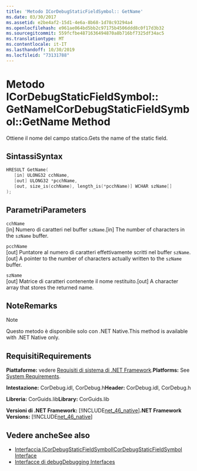 ```yaml
---
title: 'Metodo ICorDebugStaticFieldSymbol:: GetName'
ms.date: 03/30/2017
ms.assetid: e2be4af2-15d1-4e6a-8b68-1d78c93294a4
ms.openlocfilehash: e961ae064bd5bb2c97175b4506ddd8c0f17d3b32
ms.sourcegitcommit: 559fcfbe4871636494870a8b716bf7325df34ac5
ms.translationtype: MT
ms.contentlocale: it-IT
ms.lasthandoff: 10/30/2019
ms.locfileid: "73131788"
---
```

# <a name="icordebugstaticfieldsymbolgetname-method"></a><span data-ttu-id="94031-102">Metodo ICorDebugStaticFieldSymbol:: GetName</span><span class="sxs-lookup"><span data-stu-id="94031-102">ICorDebugStaticFieldSymbol::GetName Method</span></span>
<span data-ttu-id="94031-103">Ottiene il nome del campo statico.</span><span class="sxs-lookup"><span data-stu-id="94031-103">Gets the name of the static field.</span></span>  
  
## <a name="syntax"></a><span data-ttu-id="94031-104">Sintassi</span><span class="sxs-lookup"><span data-stu-id="94031-104">Syntax</span></span>  
  
```cpp  
HRESULT GetName(  
   [in] ULONG32 cchName,   
   [out] ULONG32 *pcchName,   
   [out, size_is(cchName), length_is(*pcchName)] WCHAR szName[]  
);  
```  
  
## <a name="parameters"></a><span data-ttu-id="94031-105">Parametri</span><span class="sxs-lookup"><span data-stu-id="94031-105">Parameters</span></span>  
 `cchName`  
 <span data-ttu-id="94031-106">[in] Numero di caratteri nel buffer `szName`.</span><span class="sxs-lookup"><span data-stu-id="94031-106">[in] The number of characters in the `szName` buffer.</span></span>  
  
 `pcchName`  
 <span data-ttu-id="94031-107">[out] Puntatore al numero di caratteri effettivamente scritti nel buffer `szName`.</span><span class="sxs-lookup"><span data-stu-id="94031-107">[out] A pointer to the number of characters actually written to the `szName` buffer.</span></span>  
  
 `szName`  
 <span data-ttu-id="94031-108">[out] Matrice di caratteri contenente il nome restituito.</span><span class="sxs-lookup"><span data-stu-id="94031-108">[out] A character array that stores the returned name.</span></span>  
  
## <a name="remarks"></a><span data-ttu-id="94031-109">Note</span><span class="sxs-lookup"><span data-stu-id="94031-109">Remarks</span></span>  
  
> [!NOTE]
> <span data-ttu-id="94031-110">Questo metodo è disponibile solo con .NET Native.</span><span class="sxs-lookup"><span data-stu-id="94031-110">This method is available with .NET Native only.</span></span>  
  
## <a name="requirements"></a><span data-ttu-id="94031-111">Requisiti</span><span class="sxs-lookup"><span data-stu-id="94031-111">Requirements</span></span>  
 <span data-ttu-id="94031-112">**Piattaforme:** vedere [Requisiti di sistema di .NET Framework](../../../../docs/framework/get-started/system-requirements.md).</span><span class="sxs-lookup"><span data-stu-id="94031-112">**Platforms:** See [System Requirements](../../../../docs/framework/get-started/system-requirements.md).</span></span>  
  
 <span data-ttu-id="94031-113">**Intestazione:** CorDebug.idl, CorDebug.h</span><span class="sxs-lookup"><span data-stu-id="94031-113">**Header:** CorDebug.idl, CorDebug.h</span></span>  
  
 <span data-ttu-id="94031-114">**Libreria:** CorGuids.lib</span><span class="sxs-lookup"><span data-stu-id="94031-114">**Library:** CorGuids.lib</span></span>  
  
 <span data-ttu-id="94031-115">**Versioni di .NET Framework:** [!INCLUDE[net_46_native](../../../../includes/net-46-native-md.md)]</span><span class="sxs-lookup"><span data-stu-id="94031-115">**.NET Framework Versions:** [!INCLUDE[net_46_native](../../../../includes/net-46-native-md.md)]</span></span>  
  
## <a name="see-also"></a><span data-ttu-id="94031-116">Vedere anche</span><span class="sxs-lookup"><span data-stu-id="94031-116">See also</span></span>

- [<span data-ttu-id="94031-117">Interfaccia ICorDebugStaticFieldSymbol</span><span class="sxs-lookup"><span data-stu-id="94031-117">ICorDebugStaticFieldSymbol Interface</span></span>](../../../../docs/framework/unmanaged-api/debugging/icordebugstaticfieldsymbol-interface.md)
- [<span data-ttu-id="94031-118">Interfacce di debug</span><span class="sxs-lookup"><span data-stu-id="94031-118">Debugging Interfaces</span></span>](../../../../docs/framework/unmanaged-api/debugging/debugging-interfaces.md)

